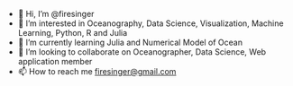 - 👋 Hi, I’m @firesinger
- 👀 I’m interested in Oceanography, Data Science, Visualization, Machine Learning, Python, R and Julia
- 🌱 I’m currently learning Julia and Numerical Model of Ocean
- 💞️ I’m looking to collaborate on Oceanographer, Data Science, Web application member
- 📫 How to reach me firesinger@gmail.com
<!---
firesinger/firesinger is a ✨ special ✨ repository because its `README.md` (this file) appears on your GitHub profile.
You can click the Preview link to take a look at your changes.
--->
